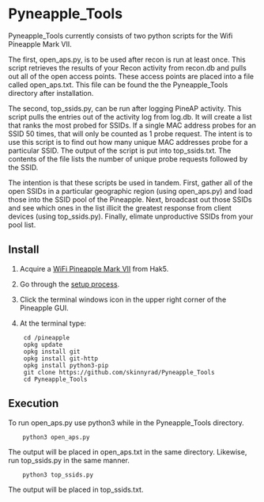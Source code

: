 # Pyneapple_Tools

Pyneapple_Tools currently consists of two python scripts for the Wifi Pineapple Mark VII. 

The first, open_aps.py, is to be used after recon is run at least once. This script retrieves the results of your Recon activity from recon.db and pulls out all of the open access points. These access points are placed into a file called open_aps.txt. This file can be found the the Pyneapple_Tools directory after installation.

The second, top_ssids.py, can be run after logging PineAP activity. This script pulls the entries out of the activity log from log.db. It will create a list that ranks the most probed for SSIDs. If a single MAC address probes for an SSID 50 times, that will only be counted as 1 probe request. The intent is to use this script is to find out how many unique MAC addresses probe for a particular SSID. The output of the script is put into top_ssids.txt. The contents of the file lists the number of unique probe requests followed by the SSID.

The intention is that these scripts be used in tandem. First, gather all of the open SSIDs in a particular geographic region (using open_aps.py) and load those into the SSID pool of the Pineapple. Next, broadcast out those SSIDs and see which ones in the list illicit the greatest response from client devices (using top_ssids.py). Finally, elimate unproductive SSIDs from your pool list.

## Install
1. Acquire a [WiFi Pineapple Mark VII](https://shop.hak5.org/products/wifi-pineapple) from Hak5.
2. Go through the [setup process](https://docs.hak5.org/hc/en-us/articles/360053348994-1-Firmware-Install).
3. Click the terminal windows icon in the upper right corner of the Pineapple GUI.
4. At the terminal type:

        cd /pineapple
        opkg update
        opkg install git
        opkg install git-http
        opkg install python3-pip
        git clone https://github.com/skinnyrad/Pyneapple_Tools
        cd Pyneapple_Tools

## Execution
To run open_aps.py use python3 while in the Pyneapple_Tools directory.

        python3 open_aps.py
        
The output will be placed in open_aps.txt in the same directory.
Likewise, run top_ssids.py in the same manner.

        python3 top_ssids.py
        
The output will be placed in top_ssids.txt.
